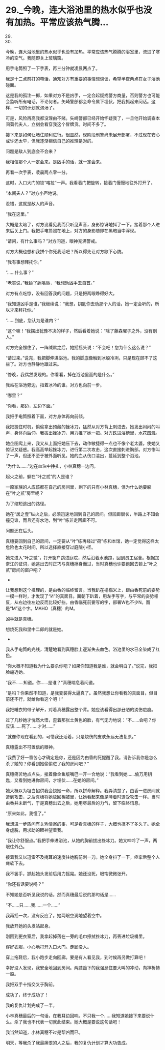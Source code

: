 # 29._今晚，连大浴池里的热水似乎也没有加热。平常应该热气腾...

29.

29.

今晚，连大浴池里的热水似乎也没有加热。平常应该热气腾腾的浴室里，流进了寒冷的空气。我随即关上玻璃窗。

用手电筒照了一下手表，再三分钟就凌晨两点了。

我是十二点前打的电话，通知对方有重要的事情想谈谈，希望半夜两点在女子浴池碰面。

这是我的孤注一掷，如果对方不是凶手，一定会起疑找警方商量，否则警方也可能会监听所有电话。不论何者。矢崎警部都会命令属下埋伏，把我抓起来问话。这样，一切的计划就泡汤了。

可是，风险再高我都没理由不赌。矢崎警部已经开始怀疑我了，一旦他开始调查本间菊代夫人，立刻会看穿我这个冒牌货。时间不多了。

接下来是如何让堵住顺利进行。很显然，现阶段刑警尚未展开部署，不过现在安心或许还太早，但我逐渐相信自己的推理是对的。

问题是敌人到底会不会来？

我相信那个人一定会来。是凶手的话，就一定会来。

再看一次手表，凌晨两点零一分。

这时，入口大门的锁“喀拉”一声。我看着门把旋转，接着门慢慢地往外打开了。

“本间夫人？”对方小声地说。

没错，这就是敌人的声音。

“我在这里。”

大概是太暗了，对方没看见我而只听见声音，身影惊讶地抖了一下。接着那个人进来后关上门。我把手电筒照在地上，对方的身影随即在黑暗当中浮现。

“请问，有什么事吗？”对方问道，眼神充满警戒。

对方大概也想和我拼个你死我活吧？所以得先让对方歇下心防。

“我有事想拜托你。”

“……什么事？”

“老实说，”我舔了舔嘴唇，“我想劝凶手去自首。”

对方有点吃惊，没有回答我的问题，只是把两眼睁得好大。

“我知道凶手是谁，”我继续说：“我想，钥匙你去劝那个人的话，她一定会听的，所以才来拜托你。”

“……到底，您认为是谁内？”

“这个嘛！”我摆出犹豫不决的样子，然后看着她说：“除了藤森曜子之外，没有别人。”

对方完全愣住了。一阵缄默之后，她摇摇头说：“不会吧！您为什么这么说？”

“请过来。”说完，我把脚伸进浴池。我的脚底像触到冰般冷冽，只是现在顾不了这些了。对方也静静地跟过来。

“傍晚，我偶然发现的。你看看，掉在浴池里面的是什么。”

我站在浴池旁边，指着冰冷的谁。对方也向前一步。

“哪里？”

“你看，那边，左边下面。”

我把手电筒照着下面，对方身体再向前倾。

我把握住时机，偷偷拿出预藏的挫冰刀，猛然从对方背上刺进去。她发出闷闷的叫声，身体向后仰。我拔出挫冰刀，用力推了她一把。对方跌进浴槽里，水花四溅。

她企图爬上来，我又从上面把她压下去，动作敏捷得一点也不像个老太婆，使她又惊讶又疑惑。我高高举起挫冰刀，进行第二次攻击，这次直接刺进胸部。对方惨叫了一声，但还不至于被外面听见。她的血从伤口溢出，蔓延到整个浴池。

“为什么……”边在血泊中挣扎，小林真穗一边问。

起火之前，躲在“叶之贰”的人是谁？

一原家族的人应该都在自己的房间里，剩下的只有小林真穗，但为什么她要躲在“叶之贰”房里呢？

为了缩短逃出的路径。

她在“居之壹”纵火之后，必须迅速地回到自己的房间。但回廊很长，半路上不知会撞见谁，而且还有水池，到“叶”栋非走回廊不可。

问题还在后头。

真穗要回到自己的房间，一定要从“叶”栋再经过“荷”栋和本馆，她一定觉得这样太危险也太花时间，所以选择直接穿过庭院小径。

她先进入“叶之贰”，打开窗户跳进庭院，然后沿着水池跑，回到员工宿舍。根据加奈江的证词，她逃出去时正巧与真穗擦身而过，当时真穗也许要跑回去锁上“叶之贰”房间的窗户吧？

*

让我想到这个推理的，是由香的临终留言。当我趴在榻榻米上，跟由香死前的姿势一模一样时，才发现了“И”的真面目。面朝下趴着，用左手写字，与平常的姿势相反，从右边往左边反而比较好些。由香临死前要写的字，部署W也不少N。而是“M”这个字。MAHO（真穗）的M。

凶手就是真穗。

想烧死我和里中二郎的就是她。

*

我从手电筒的光线，清楚地看到真穗脸上逐渐失去血色。浴池里的水已全染成了红色。

“你大概不知道我为什么要杀你吧？如果你知道我是谁，就会明白了。”说完，我把脸逼近她。

“我不……知道。你……是谁？”真穗喘息着问道。

“是吗？你果然不知道，是我变装得太逼真了。虽然我想让你看我的真面目，但目前还不行，就给你看这个吧！”

我把睡衣的带子解开，对着真穗露出整个背。她应该看得出那丑陋的烫伤疤痕。

过了几秒她才恍然大悟，歪着那张土黄色的脸，有气无力地说：“不……会吧？你应该……死了……才对……”

“就像你现在看到的，可惜我还活着，只是烧伤的皮肤永远无法复原。”

真穗露出不可置信的眼神。

“我费了好一番苦心才确定是你，还是因为由香的死提醒了我。请告诉我你是怎么杀了她的？你看到她偷偷进了我的房间吧？”

真穗痛苦地点点头，接着像金鱼版嘴巴一开一合地说：“我看到她……偷万用钥匙，又看到她进你房间，才埋伏……在她的房间。”

她大概以为坦白招供我会饶她一命，所以拼命解释。我弄清楚了，由香一进房间就遭到攻击，之后真穗将她放回棉被里，让她看起来像是睡着时遭受攻击一样。当时由香并未断气，于是真穗出去之后，她用尽最后的力气，留下临终讯息。

“原来如此，我懂了。”

我想进一步质问有关殉情案的事，可是看真穗的样子，大概也撑不了多久了。她全身虚脱，用求助的眼神望着我。

“我让你舒服点。”我把手伸进浴池，从她的胸前拔出挫冰刀。她又呻吟了一声，两眼往外凸。

接着我又以迅雷不及掩耳的速度往她胸前刺一刀。她全身抖了一下，痉挛后整个人瘫软下去。

我不罢手，抓起她头发前后用力摇晃。她还没死，眼帘微微张开。

“你还有话要说吗？”

不知她是否听见我说的话，然而真穗最后说的那句话是……

“不……只……我……一个……”

我再摇一次，没有反应了。她两眼空洞地望着空中。

我放开她的头发站起身。

刚回到更衣室后，我拿起掉落在一旁的毛巾擦拭挫冰刀，再丢进垃圾桶里。

穿好衣服，小心地打开入口大门。走廊没人。

穿上拖鞋后，我小跑步走向回廊。要是有人看见我，到时候再另做打算吧！

幸好没人发现，我安全地回到房间。两膝跪下的我强忍住要大叫的冲动，向神祈祷一般。

我把双手十指交叉于胸前。

成功了，终于成功了！

我的复仇计划完成了一半。

小林真穗最后的一句话，在我耳边回响。不只我一个……我知道她接下来要说什么。杀了我也不代表一切就此结束。她大概是要说这句话吧！

我当然知道，小林真穗不过是帮凶而已。

明天，等我杀了我最痛恨的人之后，我的复仇计划才算大功告成。